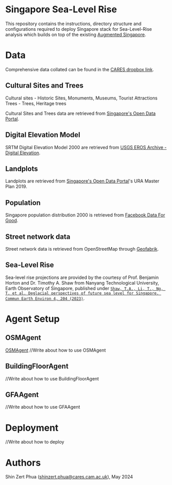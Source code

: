 # Singapore Sea-Level Rise
This repository contains the instructions, directory structure and configurations required to deploy Singapore stack for Sea-Level-Rise analysis which builds on top of the existing [Augmented Singapore](https://github.com/cambridge-cares/TheWorldAvatar/tree/dev-singapore-stack/Deploy/stacks/Singapore). 

# Data
Comprehensive data collated can be found in the [CARES dropbox link](https://www.dropbox.com/scl/fo/7lezbtj02qxysakne3mxj/ALJWbb0IOIVlE9LHAAdHkG4?rlkey=kd9rtoulmyyb0yxuijkdmu61v&dl=0). 

## Cultural Sites and Trees
Cultural sites - Historic Sites, Monuments, Museums, Tourist Attractions
Trees - Trees, Heritage trees 

Cultural Sites and Trees data are retrieved from [Singapore's Open Data Portal](https://beta.data.gov.sg/).

## Digital Elevation Model
SRTM Digital Elevation Model 2000 are retrieved from [USGS EROS Archive - Digital Elevation](https://www.usgs.gov/centers/eros/science/usgs-eros-archive-digital-elevation-shuttle-radar-topography-mission-srtm-1#overview).

## Landplots
Landplots are retrieved from [Singapore's Open Data Portal](https://beta.data.gov.sg/)'s URA Master Plan 2019.

## Population
Singapore population distribution 2000 is retrieved from [Facebook Data For Good](https://dataforgood.facebook.com/dfg/tools/high-resolution-population-density-maps).

## Street network data
Street network data is retrieved from OpenStreetMap through [Geofabrik](https://download.geofabrik.de/).

## Sea-Level Rise
Sea-level rise projections are provided by the courtesy of Prof. Benjamin Horton and Dr. Timothy A. Shaw from Nanyang Technological University, Earth Observatory of Singapore, published under [`Shaw, T.A., Li, T., Ng, T. et al. Deglacial perspectives of future sea level for Singapore. Commun Earth Environ 4, 204 (2023)`](https://doi.org/10.1038/s43247-023-00868-5).

# Agent Setup
## OSMAgent
[OSMAgent](https://github.com/cambridge-cares/TheWorldAvatar/tree/main/Agents/OSMAgent)
//Write about how to use OSMAgent


## BuildingFloorAgent
//Write about how to use BuildingFloorAgent

## GFAAgent
//Write about how to use GFAAgent

# Deployment 
//Write about how to deploy


# Authors
Shin Zert Phua (shinzert.phua@cares.cam.ac.uk), May 2024